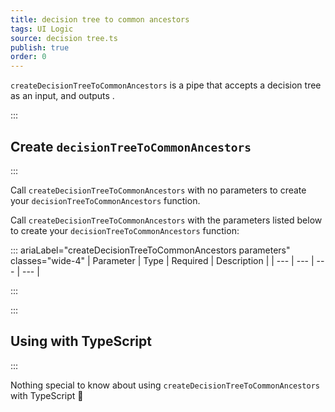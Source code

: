 ```yaml
---
title: decision tree to common ancestors
tags: UI Logic
source: decision tree.ts
publish: true
order: 0
---
```


`createDecisionTreeToCommonAncestors` is a pipe that accepts a decision tree as an input, and outputs <!--TODO-->.


:::
## Create `decisionTreeToCommonAncestors`
:::

Call `createDecisionTreeToCommonAncestors` with no parameters to create your `decisionTreeToCommonAncestors` function.

Call `createDecisionTreeToCommonAncestors` with the parameters listed below to create your `decisionTreeToCommonAncestors` function:

::: ariaLabel="createDecisionTreeToCommonAncestors parameters" classes="wide-4"
| Parameter | Type | Required | Description |
| --- | --- | --- | --- |

:::


:::
## Using with TypeScript
:::

Nothing special to know about using `createDecisionTreeToCommonAncestors` with TypeScript 🚀
